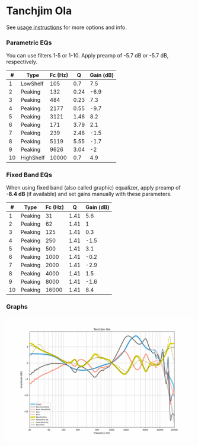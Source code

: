 # Tanchjim Ola
See [usage instructions](https://github.com/jaakkopasanen/AutoEq#usage) for more options and info.

### Parametric EQs
You can use filters 1-5 or 1-10. Apply preamp of -5.7 dB or -5.7 dB, respectively.

|   # | Type      |   Fc (Hz) |    Q |   Gain (dB) |
|-----|-----------|-----------|------|-------------|
|   1 | LowShelf  |       105 | 0.7  |         7.5 |
|   2 | Peaking   |       132 | 0.24 |        -6.9 |
|   3 | Peaking   |       484 | 0.23 |         7.3 |
|   4 | Peaking   |      2177 | 0.55 |        -9.7 |
|   5 | Peaking   |      3121 | 1.46 |         8.2 |
|   6 | Peaking   |       171 | 3.79 |         2.1 |
|   7 | Peaking   |       239 | 2.48 |        -1.5 |
|   8 | Peaking   |      5119 | 5.55 |        -1.7 |
|   9 | Peaking   |      9626 | 3.04 |        -2   |
|  10 | HighShelf |     10000 | 0.7  |         4.9 |

### Fixed Band EQs
When using fixed band (also called graphic) equalizer, apply preamp of **-8.4 dB** (if available) and set gains manually with these parameters.

|   # | Type    |   Fc (Hz) |    Q |   Gain (dB) |
|-----|---------|-----------|------|-------------|
|   1 | Peaking |        31 | 1.41 |         5.6 |
|   2 | Peaking |        62 | 1.41 |         1   |
|   3 | Peaking |       125 | 1.41 |         0.3 |
|   4 | Peaking |       250 | 1.41 |        -1.5 |
|   5 | Peaking |       500 | 1.41 |         3.1 |
|   6 | Peaking |      1000 | 1.41 |        -0.2 |
|   7 | Peaking |      2000 | 1.41 |        -2.9 |
|   8 | Peaking |      4000 | 1.41 |         1.5 |
|   9 | Peaking |      8000 | 1.41 |        -1.6 |
|  10 | Peaking |     16000 | 1.41 |         8.4 |

### Graphs
![](./Tanchjim%20Ola.png)

